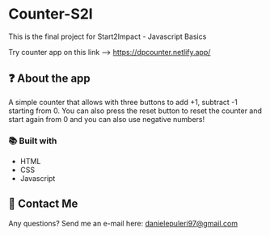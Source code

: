 # Counter-S2I
This is the final project for Start2Impact - Javascript Basics

Try counter app on this link --> https://dpcounter.netlify.app/

## :question:  About the app
A simple counter that allows with three buttons to add +1, subtract -1 starting from 0. You can also press the reset button to reset the counter and start again from 0 and you can also 
use negative numbers!
### :books: Built with
- HTML
- CSS
- Javascript
## :e-mail: Contact Me
Any questions? Send me an e-mail here: danielepuleri97@gmail.com
